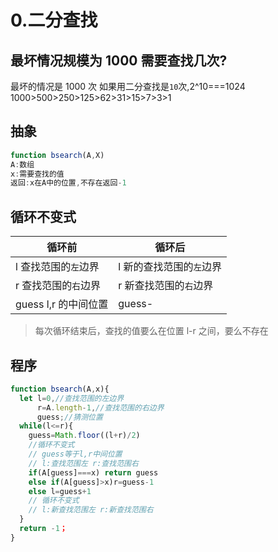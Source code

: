 # 0.二分查找

## 最坏情况规模为 1000 需要查找几次?

最坏的情况是 1000 次
如果用二分查找是`10`次,2^10===1024
1000>500>250>125>62>31>15>7>3>1

## 抽象

```js
function bsearch(A,X)
A:数组
x:需要查找的值
返回:x在A中的位置,不存在返回-1
```

## 循环不变式

| 循环前               | 循环后                   |
| -------------------- | ------------------------ |
| l 查找范围的`左`边界 | l 新的查找范围的`左`边界 |
| r 查找范围的`右`边界 | r 新查找范围的`右`边界   |
| guess l,r 的中间位置 | guess-                   |

> 每次循环结束后，查找的值要么在位置 l-r 之间，要么不存在

## 程序

```js
function bsearch(A,x){
  let l=0,//查找范围的左边界
      r=A.length-1,//查找范围的右边界
      guess;//猜测位置
  while(l<=r){
    guess=Math.floor((l+r)/2)
    //循环不变式
    // guess等于l,r中间位置
	// l:查找范围左 r:查找范围右
    if(A[guess]===x) return guess
    else if(A[guess]>x)r=guess-1
    else l=guess+1
    // 循环不变式
    // l:新查找范围左 r:新查找范围右
  }
  return -1；
}
```
